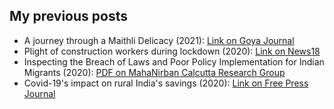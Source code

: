 ## My previous posts

- A journey through a Maithli Delicacy (2021): [Link on Goya Journal](https://www.goya.in/blog/biriya-curry-a-maithil-delicacy-made-with-chickpea-greens)
- Plight of construction workers during lockdown (2020): [Link on News18](https://www.news18.com/news/opinion/no-job-no-home-no-food-construction-workers-worst-hit-due-to-coronavirus-lockdown-2574401.html)
- Inspecting the Breach of Laws and Poor Policy Implementation for Indian Migrants (2020): [PDF on MahaNirban Calcutta Research Group](http://www.mcrg.ac.in/PP116.pdf)
- Covid-19's impact on rural India's savings (2020): [Link on Free Press Journal](https://www.freepressjournal.in/india/majority-in-rural-india-have-no-savings-to-buffer-against-covid-19-impact-finds-survey)

